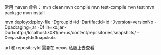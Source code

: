 常用 maven 命令：
mvn clean
mvn compile
mvn test-compile
mvn test
mvn package
mvn install

mvn deploy:deploy-file -DgroupId=id -DartifactId=id -Dversion=versionNo -Dpackaging=jar -Df
ile=xx.jar -Durl=http://localhost:8081/nexus/content/repositories/snapshots/ -DrepositoryId=Snapshots

url 和 repositoryId 需要在 nexus 私服上去查看

